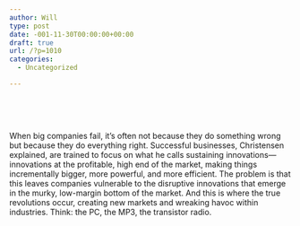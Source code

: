 ```yaml
---
author: Will
type: post
date: -001-11-30T00:00:00+00:00
draft: true
url: /?p=1010
categories:
  - Uncategorized

---
```

&nbsp;

&nbsp;

When big companies fail, it’s often not because they do something wrong but because they do everything right. Successful businesses, Christensen explained, are trained to focus on what he calls sustaining innovations—innovations at the profitable, high end of the market, making things incrementally bigger, more powerful, and more efficient. The problem is that this leaves companies vulnerable to the disruptive innovations that emerge in the murky, low-margin bottom of the market. And this is where the true revolutions occur, creating new markets and wreaking havoc within industries. Think: the PC, the MP3, the transistor radio.